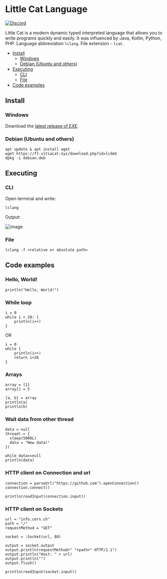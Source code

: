 # Little Cat Language
[![Discord][DiscordBadge]][DiscordUrl]

Little Cat is a modern dynamic typed interpreted language that allows you to write programs quickly and easily.
It was influenced by Java, Kotlin, Python, PHP.
Language abbreviation `lclang`. File extension - `lcat`.

- [Install](https://github.com/lclang/LittleCat/blob/main/README.md#install)
    - [Windows](https://github.com/lclang/LittleCat/blob/main/README.md#windows)
    - [Debian (Ubuntu and others)](https://github.com/lclang/LittleCat/blob/main/README.md#debian-ubuntu-and-others)
- [Executing](https://github.com/lclang/LittleCat/blob/main/README.md#install)
    - [CLI](https://github.com/lclang/LittleCat/blob/main/README.md#cli)
    - [File](https://github.com/lclang/LittleCat/blob/main/README.md#file)
- [Code examples](https://github.com/lclang/LittleCat/blob/main/README.md#code-examples)


## Install

### Windows
Download the [latest release of EXE](https://ft.vitiacat.xyz/view/lclang).

### Debian (Ubuntu and others)
```
apt update & apt install wget
wget https://ft.vitiacat.xyz/download.php?id=lcdeb
dpkg -i debian.deb
```

## Executing

### CLI
Open terminal and write:
```
lclang
```

Output:

![image](https://user-images.githubusercontent.com/40952805/134337779-b566f354-d822-4d03-b606-35b5e1d55ea6.png)

### File
```
lclang -f <relative or absolute path>
```

## Code examples

### Hello, World!
```
println("Hello, World!")
```

### While loop
```
i = 0
while i < 20: {
    println(i++)
}
```

OR

```
i = 0 
while { 
    println(i++) 
    return i<20
}
```

### Arrays 
```
array = [1]
array[] = 5

[a, b] = array
println(a)
println(b)
```

### Wait data from other thread
```
data = null
thread(-> {
  sleep(5000L)
  data = "New data!"
})

while data==null
println(data)
```

### HTTP client on Connection and url
```
connection = parseUrl("https://github.com").openConnection()
connection.connect()

println(readInput(connection.input))
```

### HTTP client on Sockets
```
url = "info.cern.ch"
path = "/"
requestMethod = "GET"

socket = :Socket(url, 80)

output = socket.output
output.println(requestMethod+" "+path+" HTTP/1.1")
output.println("Host: " + url)
output.println("")
output.flush()

println(readInput(socket.input))
```

[DiscordBadge]: https://img.shields.io/discord/892491030375591977?label=Discord&logo=discord&logoColor=white

[DiscordUrl]: https://discord.gg/vBDkWUdMtx
